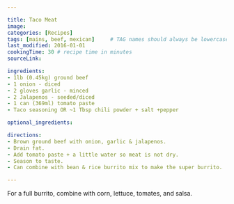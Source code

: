 ```yaml
---

title: Taco Meat
image:
categories: [Recipes]
tags: [mains, beef, mexican]     # TAG names should always be lowercase
last_modified: 2016-01-01
cookingTime: 30 # recipe time in minutes
sourceLink: 

ingredients:
- 1lb (0.45kg) ground beef
- 1 onion - diced
- 2 gloves garlic - minced
- 2 Jalapenos - seeded/diced
- 1 can (369ml) tomato paste
- Taco seasoning OR ~1 Tbsp chili powder + salt +pepper

optional_ingredients:

directions:
- Brown ground beef with onion, garlic & jalapenos.
- Drain fat.
- Add tomato paste + a little water so meat is not dry.
- Season to taste.
- Can combine with bean & rice burrito mix to make the super burrito.

---
```


For a full burrito, combine with corn, lettuce, tomates, and salsa.
